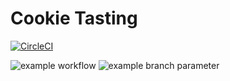 # Cookie Tasting
[![CircleCI](https://circleci.com/gh/nimid/cookie-tasting/tree/main.svg?style=shield)](https://circleci.com/gh/nimid/cookie-tasting/tree/main)

![example workflow](https://github.com/nimid/cookie-tasting/actions/workflows/main.yml/badge.svg)
![example branch parameter](https://github.com/github/docs/actions/workflows/main.yml/badge.svg?branch=main)
